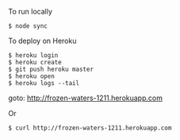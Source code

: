 To run locally
```
$ node sync
```

To deploy on Heroku
```
$ heroku login
$ heroku create
$ git push heroku master
$ heroku open
$ heroku logs --tail
```

goto: http://frozen-waters-1211.herokuapp.com

Or

```
$ curl http://frozen-waters-1211.herokuapp.com
```

